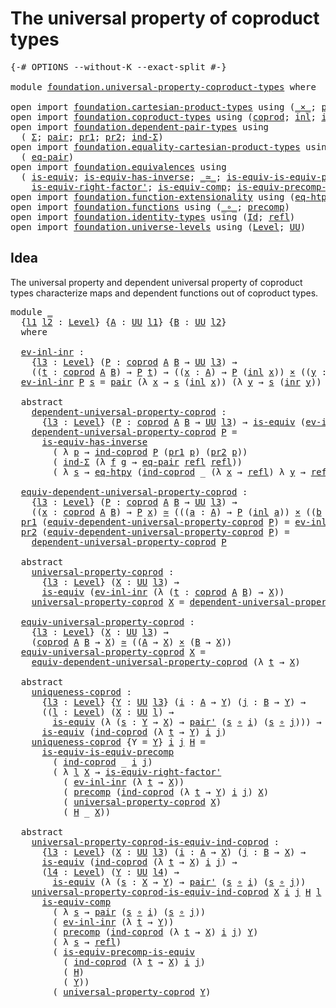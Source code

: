 # The universal property of coproduct types

<pre class="Agda"><a id="54" class="Symbol">{-#</a> <a id="58" class="Keyword">OPTIONS</a> <a id="66" class="Pragma">--without-K</a> <a id="78" class="Pragma">--exact-split</a> <a id="92" class="Symbol">#-}</a>

<a id="97" class="Keyword">module</a> <a id="104" href="foundation.universal-property-coproduct-types.html" class="Module">foundation.universal-property-coproduct-types</a> <a id="150" class="Keyword">where</a>

<a id="157" class="Keyword">open</a> <a id="162" class="Keyword">import</a> <a id="169" href="foundation.cartesian-product-types.html" class="Module">foundation.cartesian-product-types</a> <a id="204" class="Keyword">using</a> <a id="210" class="Symbol">(</a><a id="211" href="foundation-core.cartesian-product-types.html#590" class="Function Operator">_×_</a><a id="214" class="Symbol">;</a> <a id="216" href="foundation-core.cartesian-product-types.html#507" class="Function">pair&#39;</a><a id="221" class="Symbol">)</a>
<a id="223" class="Keyword">open</a> <a id="228" class="Keyword">import</a> <a id="235" href="foundation.coproduct-types.html" class="Module">foundation.coproduct-types</a> <a id="262" class="Keyword">using</a> <a id="268" class="Symbol">(</a><a id="269" href="foundation.coproduct-types.html#1168" class="Datatype">coprod</a><a id="275" class="Symbol">;</a> <a id="277" href="foundation.coproduct-types.html#1239" class="InductiveConstructor">inl</a><a id="280" class="Symbol">;</a> <a id="282" href="foundation.coproduct-types.html#1262" class="InductiveConstructor">inr</a><a id="285" class="Symbol">;</a> <a id="287" href="foundation.coproduct-types.html#1284" class="Function">ind-coprod</a><a id="297" class="Symbol">)</a>
<a id="299" class="Keyword">open</a> <a id="304" class="Keyword">import</a> <a id="311" href="foundation.dependent-pair-types.html" class="Module">foundation.dependent-pair-types</a> <a id="343" class="Keyword">using</a>
  <a id="351" class="Symbol">(</a> <a id="353" href="foundation-core.dependent-pair-types.html#515" class="Record">Σ</a><a id="354" class="Symbol">;</a> <a id="356" href="foundation-core.dependent-pair-types.html#588" class="InductiveConstructor">pair</a><a id="360" class="Symbol">;</a> <a id="362" href="foundation-core.dependent-pair-types.html#605" class="Field">pr1</a><a id="365" class="Symbol">;</a> <a id="367" href="foundation-core.dependent-pair-types.html#617" class="Field">pr2</a><a id="370" class="Symbol">;</a> <a id="372" href="foundation-core.dependent-pair-types.html#700" class="Function">ind-Σ</a><a id="377" class="Symbol">)</a>
<a id="379" class="Keyword">open</a> <a id="384" class="Keyword">import</a> <a id="391" href="foundation.equality-cartesian-product-types.html" class="Module">foundation.equality-cartesian-product-types</a> <a id="435" class="Keyword">using</a>
  <a id="443" class="Symbol">(</a> <a id="445" href="foundation.equality-cartesian-product-types.html#1267" class="Function">eq-pair</a><a id="452" class="Symbol">)</a>
<a id="454" class="Keyword">open</a> <a id="459" class="Keyword">import</a> <a id="466" href="foundation.equivalences.html" class="Module">foundation.equivalences</a> <a id="490" class="Keyword">using</a>
  <a id="498" class="Symbol">(</a> <a id="500" href="foundation-core.equivalences.html#1556" class="Function">is-equiv</a><a id="508" class="Symbol">;</a> <a id="510" href="foundation-core.equivalences.html#3013" class="Function">is-equiv-has-inverse</a><a id="530" class="Symbol">;</a> <a id="532" href="foundation-core.equivalences.html#1621" class="Function Operator">_≃_</a><a id="535" class="Symbol">;</a> <a id="537" href="foundation.equivalences.html#9545" class="Function">is-equiv-is-equiv-precomp</a><a id="562" class="Symbol">;</a>
    <a id="568" href="foundation-core.equivalences.html#9648" class="Function">is-equiv-right-factor&#39;</a><a id="590" class="Symbol">;</a> <a id="592" href="foundation-core.equivalences.html#7197" class="Function">is-equiv-comp</a><a id="605" class="Symbol">;</a> <a id="607" href="foundation.equivalences.html#7843" class="Function">is-equiv-precomp-is-equiv</a><a id="632" class="Symbol">)</a>
<a id="634" class="Keyword">open</a> <a id="639" class="Keyword">import</a> <a id="646" href="foundation.function-extensionality.html" class="Module">foundation.function-extensionality</a> <a id="681" class="Keyword">using</a> <a id="687" class="Symbol">(</a><a id="688" href="foundation-core.function-extensionality.html#1463" class="Function">eq-htpy</a><a id="695" class="Symbol">)</a>
<a id="697" class="Keyword">open</a> <a id="702" class="Keyword">import</a> <a id="709" href="foundation.functions.html" class="Module">foundation.functions</a> <a id="730" class="Keyword">using</a> <a id="736" class="Symbol">(</a><a id="737" href="foundation-core.functions.html#420" class="Function Operator">_∘_</a><a id="740" class="Symbol">;</a> <a id="742" href="foundation-core.functions.html#938" class="Function">precomp</a><a id="749" class="Symbol">)</a>
<a id="751" class="Keyword">open</a> <a id="756" class="Keyword">import</a> <a id="763" href="foundation.identity-types.html" class="Module">foundation.identity-types</a> <a id="789" class="Keyword">using</a> <a id="795" class="Symbol">(</a><a id="796" href="foundation-core.identity-types.html#1767" class="Datatype">Id</a><a id="798" class="Symbol">;</a> <a id="800" href="foundation-core.identity-types.html#1820" class="InductiveConstructor">refl</a><a id="804" class="Symbol">)</a>
<a id="806" class="Keyword">open</a> <a id="811" class="Keyword">import</a> <a id="818" href="foundation.universe-levels.html" class="Module">foundation.universe-levels</a> <a id="845" class="Keyword">using</a> <a id="851" class="Symbol">(</a><a id="852" href="Agda.Primitive.html#597" class="Postulate">Level</a><a id="857" class="Symbol">;</a> <a id="859" href="foundation-core.universe-levels.html#235" class="Primitive">UU</a><a id="861" class="Symbol">)</a>
</pre>
## Idea

The universal property and dependent universal property of coproduct types characterize maps and dependent functions out of coproduct types.

<pre class="Agda"><a id="1027" class="Keyword">module</a> <a id="1034" href="foundation.universal-property-coproduct-types.html#1034" class="Module">_</a>
  <a id="1038" class="Symbol">{</a><a id="1039" href="foundation.universal-property-coproduct-types.html#1039" class="Bound">l1</a> <a id="1042" href="foundation.universal-property-coproduct-types.html#1042" class="Bound">l2</a> <a id="1045" class="Symbol">:</a> <a id="1047" href="Agda.Primitive.html#597" class="Postulate">Level</a><a id="1052" class="Symbol">}</a> <a id="1054" class="Symbol">{</a><a id="1055" href="foundation.universal-property-coproduct-types.html#1055" class="Bound">A</a> <a id="1057" class="Symbol">:</a> <a id="1059" href="foundation-core.universe-levels.html#235" class="Primitive">UU</a> <a id="1062" href="foundation.universal-property-coproduct-types.html#1039" class="Bound">l1</a><a id="1064" class="Symbol">}</a> <a id="1066" class="Symbol">{</a><a id="1067" href="foundation.universal-property-coproduct-types.html#1067" class="Bound">B</a> <a id="1069" class="Symbol">:</a> <a id="1071" href="foundation-core.universe-levels.html#235" class="Primitive">UU</a> <a id="1074" href="foundation.universal-property-coproduct-types.html#1042" class="Bound">l2</a><a id="1076" class="Symbol">}</a>
  <a id="1080" class="Keyword">where</a>

  <a id="1089" href="foundation.universal-property-coproduct-types.html#1089" class="Function">ev-inl-inr</a> <a id="1100" class="Symbol">:</a>
    <a id="1106" class="Symbol">{</a><a id="1107" href="foundation.universal-property-coproduct-types.html#1107" class="Bound">l3</a> <a id="1110" class="Symbol">:</a> <a id="1112" href="Agda.Primitive.html#597" class="Postulate">Level</a><a id="1117" class="Symbol">}</a> <a id="1119" class="Symbol">(</a><a id="1120" href="foundation.universal-property-coproduct-types.html#1120" class="Bound">P</a> <a id="1122" class="Symbol">:</a> <a id="1124" href="foundation.coproduct-types.html#1168" class="Datatype">coprod</a> <a id="1131" href="foundation.universal-property-coproduct-types.html#1055" class="Bound">A</a> <a id="1133" href="foundation.universal-property-coproduct-types.html#1067" class="Bound">B</a> <a id="1135" class="Symbol">→</a> <a id="1137" href="foundation-core.universe-levels.html#235" class="Primitive">UU</a> <a id="1140" href="foundation.universal-property-coproduct-types.html#1107" class="Bound">l3</a><a id="1142" class="Symbol">)</a> <a id="1144" class="Symbol">→</a>
    <a id="1150" class="Symbol">((</a><a id="1152" href="foundation.universal-property-coproduct-types.html#1152" class="Bound">t</a> <a id="1154" class="Symbol">:</a> <a id="1156" href="foundation.coproduct-types.html#1168" class="Datatype">coprod</a> <a id="1163" href="foundation.universal-property-coproduct-types.html#1055" class="Bound">A</a> <a id="1165" href="foundation.universal-property-coproduct-types.html#1067" class="Bound">B</a><a id="1166" class="Symbol">)</a> <a id="1168" class="Symbol">→</a> <a id="1170" href="foundation.universal-property-coproduct-types.html#1120" class="Bound">P</a> <a id="1172" href="foundation.universal-property-coproduct-types.html#1152" class="Bound">t</a><a id="1173" class="Symbol">)</a> <a id="1175" class="Symbol">→</a> <a id="1177" class="Symbol">((</a><a id="1179" href="foundation.universal-property-coproduct-types.html#1179" class="Bound">x</a> <a id="1181" class="Symbol">:</a> <a id="1183" href="foundation.universal-property-coproduct-types.html#1055" class="Bound">A</a><a id="1184" class="Symbol">)</a> <a id="1186" class="Symbol">→</a> <a id="1188" href="foundation.universal-property-coproduct-types.html#1120" class="Bound">P</a> <a id="1190" class="Symbol">(</a><a id="1191" href="foundation.coproduct-types.html#1239" class="InductiveConstructor">inl</a> <a id="1195" href="foundation.universal-property-coproduct-types.html#1179" class="Bound">x</a><a id="1196" class="Symbol">))</a> <a id="1199" href="foundation-core.cartesian-product-types.html#590" class="Function Operator">×</a> <a id="1201" class="Symbol">((</a><a id="1203" href="foundation.universal-property-coproduct-types.html#1203" class="Bound">y</a> <a id="1205" class="Symbol">:</a> <a id="1207" href="foundation.universal-property-coproduct-types.html#1067" class="Bound">B</a><a id="1208" class="Symbol">)</a> <a id="1210" class="Symbol">→</a> <a id="1212" href="foundation.universal-property-coproduct-types.html#1120" class="Bound">P</a> <a id="1214" class="Symbol">(</a><a id="1215" href="foundation.coproduct-types.html#1262" class="InductiveConstructor">inr</a> <a id="1219" href="foundation.universal-property-coproduct-types.html#1203" class="Bound">y</a><a id="1220" class="Symbol">))</a>
  <a id="1225" href="foundation.universal-property-coproduct-types.html#1089" class="Function">ev-inl-inr</a> <a id="1236" href="foundation.universal-property-coproduct-types.html#1236" class="Bound">P</a> <a id="1238" href="foundation.universal-property-coproduct-types.html#1238" class="Bound">s</a> <a id="1240" class="Symbol">=</a> <a id="1242" href="foundation-core.dependent-pair-types.html#588" class="InductiveConstructor">pair</a> <a id="1247" class="Symbol">(λ</a> <a id="1250" href="foundation.universal-property-coproduct-types.html#1250" class="Bound">x</a> <a id="1252" class="Symbol">→</a> <a id="1254" href="foundation.universal-property-coproduct-types.html#1238" class="Bound">s</a> <a id="1256" class="Symbol">(</a><a id="1257" href="foundation.coproduct-types.html#1239" class="InductiveConstructor">inl</a> <a id="1261" href="foundation.universal-property-coproduct-types.html#1250" class="Bound">x</a><a id="1262" class="Symbol">))</a> <a id="1265" class="Symbol">(λ</a> <a id="1268" href="foundation.universal-property-coproduct-types.html#1268" class="Bound">y</a> <a id="1270" class="Symbol">→</a> <a id="1272" href="foundation.universal-property-coproduct-types.html#1238" class="Bound">s</a> <a id="1274" class="Symbol">(</a><a id="1275" href="foundation.coproduct-types.html#1262" class="InductiveConstructor">inr</a> <a id="1279" href="foundation.universal-property-coproduct-types.html#1268" class="Bound">y</a><a id="1280" class="Symbol">))</a>

  <a id="1286" class="Keyword">abstract</a>
    <a id="1299" href="foundation.universal-property-coproduct-types.html#1299" class="Function">dependent-universal-property-coprod</a> <a id="1335" class="Symbol">:</a>
      <a id="1343" class="Symbol">{</a><a id="1344" href="foundation.universal-property-coproduct-types.html#1344" class="Bound">l3</a> <a id="1347" class="Symbol">:</a> <a id="1349" href="Agda.Primitive.html#597" class="Postulate">Level</a><a id="1354" class="Symbol">}</a> <a id="1356" class="Symbol">(</a><a id="1357" href="foundation.universal-property-coproduct-types.html#1357" class="Bound">P</a> <a id="1359" class="Symbol">:</a> <a id="1361" href="foundation.coproduct-types.html#1168" class="Datatype">coprod</a> <a id="1368" href="foundation.universal-property-coproduct-types.html#1055" class="Bound">A</a> <a id="1370" href="foundation.universal-property-coproduct-types.html#1067" class="Bound">B</a> <a id="1372" class="Symbol">→</a> <a id="1374" href="foundation-core.universe-levels.html#235" class="Primitive">UU</a> <a id="1377" href="foundation.universal-property-coproduct-types.html#1344" class="Bound">l3</a><a id="1379" class="Symbol">)</a> <a id="1381" class="Symbol">→</a> <a id="1383" href="foundation-core.equivalences.html#1556" class="Function">is-equiv</a> <a id="1392" class="Symbol">(</a><a id="1393" href="foundation.universal-property-coproduct-types.html#1089" class="Function">ev-inl-inr</a> <a id="1404" href="foundation.universal-property-coproduct-types.html#1357" class="Bound">P</a><a id="1405" class="Symbol">)</a>
    <a id="1411" href="foundation.universal-property-coproduct-types.html#1299" class="Function">dependent-universal-property-coprod</a> <a id="1447" href="foundation.universal-property-coproduct-types.html#1447" class="Bound">P</a> <a id="1449" class="Symbol">=</a>
      <a id="1457" href="foundation-core.equivalences.html#3013" class="Function">is-equiv-has-inverse</a>
        <a id="1486" class="Symbol">(</a> <a id="1488" class="Symbol">λ</a> <a id="1490" href="foundation.universal-property-coproduct-types.html#1490" class="Bound">p</a> <a id="1492" class="Symbol">→</a> <a id="1494" href="foundation.coproduct-types.html#1284" class="Function">ind-coprod</a> <a id="1505" href="foundation.universal-property-coproduct-types.html#1447" class="Bound">P</a> <a id="1507" class="Symbol">(</a><a id="1508" href="foundation-core.dependent-pair-types.html#605" class="Field">pr1</a> <a id="1512" href="foundation.universal-property-coproduct-types.html#1490" class="Bound">p</a><a id="1513" class="Symbol">)</a> <a id="1515" class="Symbol">(</a><a id="1516" href="foundation-core.dependent-pair-types.html#617" class="Field">pr2</a> <a id="1520" href="foundation.universal-property-coproduct-types.html#1490" class="Bound">p</a><a id="1521" class="Symbol">))</a>
        <a id="1532" class="Symbol">(</a> <a id="1534" href="foundation-core.dependent-pair-types.html#700" class="Function">ind-Σ</a> <a id="1540" class="Symbol">(λ</a> <a id="1543" href="foundation.universal-property-coproduct-types.html#1543" class="Bound">f</a> <a id="1545" href="foundation.universal-property-coproduct-types.html#1545" class="Bound">g</a> <a id="1547" class="Symbol">→</a> <a id="1549" href="foundation.equality-cartesian-product-types.html#1267" class="Function">eq-pair</a> <a id="1557" href="foundation-core.identity-types.html#1820" class="InductiveConstructor">refl</a> <a id="1562" href="foundation-core.identity-types.html#1820" class="InductiveConstructor">refl</a><a id="1566" class="Symbol">))</a>
        <a id="1577" class="Symbol">(</a> <a id="1579" class="Symbol">λ</a> <a id="1581" href="foundation.universal-property-coproduct-types.html#1581" class="Bound">s</a> <a id="1583" class="Symbol">→</a> <a id="1585" href="foundation-core.function-extensionality.html#1463" class="Function">eq-htpy</a> <a id="1593" class="Symbol">(</a><a id="1594" href="foundation.coproduct-types.html#1284" class="Function">ind-coprod</a> <a id="1605" class="Symbol">_</a> <a id="1607" class="Symbol">(λ</a> <a id="1610" href="foundation.universal-property-coproduct-types.html#1610" class="Bound">x</a> <a id="1612" class="Symbol">→</a> <a id="1614" href="foundation-core.identity-types.html#1820" class="InductiveConstructor">refl</a><a id="1618" class="Symbol">)</a> <a id="1620" class="Symbol">λ</a> <a id="1622" href="foundation.universal-property-coproduct-types.html#1622" class="Bound">y</a> <a id="1624" class="Symbol">→</a> <a id="1626" href="foundation-core.identity-types.html#1820" class="InductiveConstructor">refl</a><a id="1630" class="Symbol">))</a>

  <a id="1636" href="foundation.universal-property-coproduct-types.html#1636" class="Function">equiv-dependent-universal-property-coprod</a> <a id="1678" class="Symbol">:</a>
    <a id="1684" class="Symbol">{</a><a id="1685" href="foundation.universal-property-coproduct-types.html#1685" class="Bound">l3</a> <a id="1688" class="Symbol">:</a> <a id="1690" href="Agda.Primitive.html#597" class="Postulate">Level</a><a id="1695" class="Symbol">}</a> <a id="1697" class="Symbol">(</a><a id="1698" href="foundation.universal-property-coproduct-types.html#1698" class="Bound">P</a> <a id="1700" class="Symbol">:</a> <a id="1702" href="foundation.coproduct-types.html#1168" class="Datatype">coprod</a> <a id="1709" href="foundation.universal-property-coproduct-types.html#1055" class="Bound">A</a> <a id="1711" href="foundation.universal-property-coproduct-types.html#1067" class="Bound">B</a> <a id="1713" class="Symbol">→</a> <a id="1715" href="foundation-core.universe-levels.html#235" class="Primitive">UU</a> <a id="1718" href="foundation.universal-property-coproduct-types.html#1685" class="Bound">l3</a><a id="1720" class="Symbol">)</a> <a id="1722" class="Symbol">→</a>
    <a id="1728" class="Symbol">((</a><a id="1730" href="foundation.universal-property-coproduct-types.html#1730" class="Bound">x</a> <a id="1732" class="Symbol">:</a> <a id="1734" href="foundation.coproduct-types.html#1168" class="Datatype">coprod</a> <a id="1741" href="foundation.universal-property-coproduct-types.html#1055" class="Bound">A</a> <a id="1743" href="foundation.universal-property-coproduct-types.html#1067" class="Bound">B</a><a id="1744" class="Symbol">)</a> <a id="1746" class="Symbol">→</a> <a id="1748" href="foundation.universal-property-coproduct-types.html#1698" class="Bound">P</a> <a id="1750" href="foundation.universal-property-coproduct-types.html#1730" class="Bound">x</a><a id="1751" class="Symbol">)</a> <a id="1753" href="foundation-core.equivalences.html#1621" class="Function Operator">≃</a> <a id="1755" class="Symbol">(((</a><a id="1758" href="foundation.universal-property-coproduct-types.html#1758" class="Bound">a</a> <a id="1760" class="Symbol">:</a> <a id="1762" href="foundation.universal-property-coproduct-types.html#1055" class="Bound">A</a><a id="1763" class="Symbol">)</a> <a id="1765" class="Symbol">→</a> <a id="1767" href="foundation.universal-property-coproduct-types.html#1698" class="Bound">P</a> <a id="1769" class="Symbol">(</a><a id="1770" href="foundation.coproduct-types.html#1239" class="InductiveConstructor">inl</a> <a id="1774" href="foundation.universal-property-coproduct-types.html#1758" class="Bound">a</a><a id="1775" class="Symbol">))</a> <a id="1778" href="foundation-core.cartesian-product-types.html#590" class="Function Operator">×</a> <a id="1780" class="Symbol">((</a><a id="1782" href="foundation.universal-property-coproduct-types.html#1782" class="Bound">b</a> <a id="1784" class="Symbol">:</a> <a id="1786" href="foundation.universal-property-coproduct-types.html#1067" class="Bound">B</a><a id="1787" class="Symbol">)</a> <a id="1789" class="Symbol">→</a> <a id="1791" href="foundation.universal-property-coproduct-types.html#1698" class="Bound">P</a> <a id="1793" class="Symbol">(</a><a id="1794" href="foundation.coproduct-types.html#1262" class="InductiveConstructor">inr</a> <a id="1798" href="foundation.universal-property-coproduct-types.html#1782" class="Bound">b</a><a id="1799" class="Symbol">)))</a>
  <a id="1805" href="foundation-core.dependent-pair-types.html#605" class="Field">pr1</a> <a id="1809" class="Symbol">(</a><a id="1810" href="foundation.universal-property-coproduct-types.html#1636" class="Function">equiv-dependent-universal-property-coprod</a> <a id="1852" href="foundation.universal-property-coproduct-types.html#1852" class="Bound">P</a><a id="1853" class="Symbol">)</a> <a id="1855" class="Symbol">=</a> <a id="1857" href="foundation.universal-property-coproduct-types.html#1089" class="Function">ev-inl-inr</a> <a id="1868" href="foundation.universal-property-coproduct-types.html#1852" class="Bound">P</a>
  <a id="1872" href="foundation-core.dependent-pair-types.html#617" class="Field">pr2</a> <a id="1876" class="Symbol">(</a><a id="1877" href="foundation.universal-property-coproduct-types.html#1636" class="Function">equiv-dependent-universal-property-coprod</a> <a id="1919" href="foundation.universal-property-coproduct-types.html#1919" class="Bound">P</a><a id="1920" class="Symbol">)</a> <a id="1922" class="Symbol">=</a>
    <a id="1928" href="foundation.universal-property-coproduct-types.html#1299" class="Function">dependent-universal-property-coprod</a> <a id="1964" href="foundation.universal-property-coproduct-types.html#1919" class="Bound">P</a>

  <a id="1969" class="Keyword">abstract</a>
    <a id="1982" href="foundation.universal-property-coproduct-types.html#1982" class="Function">universal-property-coprod</a> <a id="2008" class="Symbol">:</a>
      <a id="2016" class="Symbol">{</a><a id="2017" href="foundation.universal-property-coproduct-types.html#2017" class="Bound">l3</a> <a id="2020" class="Symbol">:</a> <a id="2022" href="Agda.Primitive.html#597" class="Postulate">Level</a><a id="2027" class="Symbol">}</a> <a id="2029" class="Symbol">(</a><a id="2030" href="foundation.universal-property-coproduct-types.html#2030" class="Bound">X</a> <a id="2032" class="Symbol">:</a> <a id="2034" href="foundation-core.universe-levels.html#235" class="Primitive">UU</a> <a id="2037" href="foundation.universal-property-coproduct-types.html#2017" class="Bound">l3</a><a id="2039" class="Symbol">)</a> <a id="2041" class="Symbol">→</a>
      <a id="2049" href="foundation-core.equivalences.html#1556" class="Function">is-equiv</a> <a id="2058" class="Symbol">(</a><a id="2059" href="foundation.universal-property-coproduct-types.html#1089" class="Function">ev-inl-inr</a> <a id="2070" class="Symbol">(λ</a> <a id="2073" class="Symbol">(</a><a id="2074" href="foundation.universal-property-coproduct-types.html#2074" class="Bound">t</a> <a id="2076" class="Symbol">:</a> <a id="2078" href="foundation.coproduct-types.html#1168" class="Datatype">coprod</a> <a id="2085" href="foundation.universal-property-coproduct-types.html#1055" class="Bound">A</a> <a id="2087" href="foundation.universal-property-coproduct-types.html#1067" class="Bound">B</a><a id="2088" class="Symbol">)</a> <a id="2090" class="Symbol">→</a> <a id="2092" href="foundation.universal-property-coproduct-types.html#2030" class="Bound">X</a><a id="2093" class="Symbol">))</a>
    <a id="2100" href="foundation.universal-property-coproduct-types.html#1982" class="Function">universal-property-coprod</a> <a id="2126" href="foundation.universal-property-coproduct-types.html#2126" class="Bound">X</a> <a id="2128" class="Symbol">=</a> <a id="2130" href="foundation.universal-property-coproduct-types.html#1299" class="Function">dependent-universal-property-coprod</a> <a id="2166" class="Symbol">(λ</a> <a id="2169" href="foundation.universal-property-coproduct-types.html#2169" class="Bound">t</a> <a id="2171" class="Symbol">→</a> <a id="2173" href="foundation.universal-property-coproduct-types.html#2126" class="Bound">X</a><a id="2174" class="Symbol">)</a>
  
  <a id="2181" href="foundation.universal-property-coproduct-types.html#2181" class="Function">equiv-universal-property-coprod</a> <a id="2213" class="Symbol">:</a>
    <a id="2219" class="Symbol">{</a><a id="2220" href="foundation.universal-property-coproduct-types.html#2220" class="Bound">l3</a> <a id="2223" class="Symbol">:</a> <a id="2225" href="Agda.Primitive.html#597" class="Postulate">Level</a><a id="2230" class="Symbol">}</a> <a id="2232" class="Symbol">(</a><a id="2233" href="foundation.universal-property-coproduct-types.html#2233" class="Bound">X</a> <a id="2235" class="Symbol">:</a> <a id="2237" href="foundation-core.universe-levels.html#235" class="Primitive">UU</a> <a id="2240" href="foundation.universal-property-coproduct-types.html#2220" class="Bound">l3</a><a id="2242" class="Symbol">)</a> <a id="2244" class="Symbol">→</a>
    <a id="2250" class="Symbol">(</a><a id="2251" href="foundation.coproduct-types.html#1168" class="Datatype">coprod</a> <a id="2258" href="foundation.universal-property-coproduct-types.html#1055" class="Bound">A</a> <a id="2260" href="foundation.universal-property-coproduct-types.html#1067" class="Bound">B</a> <a id="2262" class="Symbol">→</a> <a id="2264" href="foundation.universal-property-coproduct-types.html#2233" class="Bound">X</a><a id="2265" class="Symbol">)</a> <a id="2267" href="foundation-core.equivalences.html#1621" class="Function Operator">≃</a> <a id="2269" class="Symbol">((</a><a id="2271" href="foundation.universal-property-coproduct-types.html#1055" class="Bound">A</a> <a id="2273" class="Symbol">→</a> <a id="2275" href="foundation.universal-property-coproduct-types.html#2233" class="Bound">X</a><a id="2276" class="Symbol">)</a> <a id="2278" href="foundation-core.cartesian-product-types.html#590" class="Function Operator">×</a> <a id="2280" class="Symbol">(</a><a id="2281" href="foundation.universal-property-coproduct-types.html#1067" class="Bound">B</a> <a id="2283" class="Symbol">→</a> <a id="2285" href="foundation.universal-property-coproduct-types.html#2233" class="Bound">X</a><a id="2286" class="Symbol">))</a>
  <a id="2291" href="foundation.universal-property-coproduct-types.html#2181" class="Function">equiv-universal-property-coprod</a> <a id="2323" href="foundation.universal-property-coproduct-types.html#2323" class="Bound">X</a> <a id="2325" class="Symbol">=</a>
    <a id="2331" href="foundation.universal-property-coproduct-types.html#1636" class="Function">equiv-dependent-universal-property-coprod</a> <a id="2373" class="Symbol">(λ</a> <a id="2376" href="foundation.universal-property-coproduct-types.html#2376" class="Bound">t</a> <a id="2378" class="Symbol">→</a> <a id="2380" href="foundation.universal-property-coproduct-types.html#2323" class="Bound">X</a><a id="2381" class="Symbol">)</a>
  
  <a id="2388" class="Keyword">abstract</a>
    <a id="2401" href="foundation.universal-property-coproduct-types.html#2401" class="Function">uniqueness-coprod</a> <a id="2419" class="Symbol">:</a>
      <a id="2427" class="Symbol">{</a><a id="2428" href="foundation.universal-property-coproduct-types.html#2428" class="Bound">l3</a> <a id="2431" class="Symbol">:</a> <a id="2433" href="Agda.Primitive.html#597" class="Postulate">Level</a><a id="2438" class="Symbol">}</a> <a id="2440" class="Symbol">{</a><a id="2441" href="foundation.universal-property-coproduct-types.html#2441" class="Bound">Y</a> <a id="2443" class="Symbol">:</a> <a id="2445" href="foundation-core.universe-levels.html#235" class="Primitive">UU</a> <a id="2448" href="foundation.universal-property-coproduct-types.html#2428" class="Bound">l3</a><a id="2450" class="Symbol">}</a> <a id="2452" class="Symbol">(</a><a id="2453" href="foundation.universal-property-coproduct-types.html#2453" class="Bound">i</a> <a id="2455" class="Symbol">:</a> <a id="2457" href="foundation.universal-property-coproduct-types.html#1055" class="Bound">A</a> <a id="2459" class="Symbol">→</a> <a id="2461" href="foundation.universal-property-coproduct-types.html#2441" class="Bound">Y</a><a id="2462" class="Symbol">)</a> <a id="2464" class="Symbol">(</a><a id="2465" href="foundation.universal-property-coproduct-types.html#2465" class="Bound">j</a> <a id="2467" class="Symbol">:</a> <a id="2469" href="foundation.universal-property-coproduct-types.html#1067" class="Bound">B</a> <a id="2471" class="Symbol">→</a> <a id="2473" href="foundation.universal-property-coproduct-types.html#2441" class="Bound">Y</a><a id="2474" class="Symbol">)</a> <a id="2476" class="Symbol">→</a>
      <a id="2484" class="Symbol">((</a><a id="2486" href="foundation.universal-property-coproduct-types.html#2486" class="Bound">l</a> <a id="2488" class="Symbol">:</a> <a id="2490" href="Agda.Primitive.html#597" class="Postulate">Level</a><a id="2495" class="Symbol">)</a> <a id="2497" class="Symbol">(</a><a id="2498" href="foundation.universal-property-coproduct-types.html#2498" class="Bound">X</a> <a id="2500" class="Symbol">:</a> <a id="2502" href="foundation-core.universe-levels.html#235" class="Primitive">UU</a> <a id="2505" href="foundation.universal-property-coproduct-types.html#2486" class="Bound">l</a><a id="2506" class="Symbol">)</a> <a id="2508" class="Symbol">→</a>
        <a id="2518" href="foundation-core.equivalences.html#1556" class="Function">is-equiv</a> <a id="2527" class="Symbol">(λ</a> <a id="2530" class="Symbol">(</a><a id="2531" href="foundation.universal-property-coproduct-types.html#2531" class="Bound">s</a> <a id="2533" class="Symbol">:</a> <a id="2535" href="foundation.universal-property-coproduct-types.html#2441" class="Bound">Y</a> <a id="2537" class="Symbol">→</a> <a id="2539" href="foundation.universal-property-coproduct-types.html#2498" class="Bound">X</a><a id="2540" class="Symbol">)</a> <a id="2542" class="Symbol">→</a> <a id="2544" href="foundation-core.cartesian-product-types.html#507" class="Function">pair&#39;</a> <a id="2550" class="Symbol">(</a><a id="2551" href="foundation.universal-property-coproduct-types.html#2531" class="Bound">s</a> <a id="2553" href="foundation-core.functions.html#420" class="Function Operator">∘</a> <a id="2555" href="foundation.universal-property-coproduct-types.html#2453" class="Bound">i</a><a id="2556" class="Symbol">)</a> <a id="2558" class="Symbol">(</a><a id="2559" href="foundation.universal-property-coproduct-types.html#2531" class="Bound">s</a> <a id="2561" href="foundation-core.functions.html#420" class="Function Operator">∘</a> <a id="2563" href="foundation.universal-property-coproduct-types.html#2465" class="Bound">j</a><a id="2564" class="Symbol">)))</a> <a id="2568" class="Symbol">→</a>
      <a id="2576" href="foundation-core.equivalences.html#1556" class="Function">is-equiv</a> <a id="2585" class="Symbol">(</a><a id="2586" href="foundation.coproduct-types.html#1284" class="Function">ind-coprod</a> <a id="2597" class="Symbol">(λ</a> <a id="2600" href="foundation.universal-property-coproduct-types.html#2600" class="Bound">t</a> <a id="2602" class="Symbol">→</a> <a id="2604" href="foundation.universal-property-coproduct-types.html#2441" class="Bound">Y</a><a id="2605" class="Symbol">)</a> <a id="2607" href="foundation.universal-property-coproduct-types.html#2453" class="Bound">i</a> <a id="2609" href="foundation.universal-property-coproduct-types.html#2465" class="Bound">j</a><a id="2610" class="Symbol">)</a>
    <a id="2616" href="foundation.universal-property-coproduct-types.html#2401" class="Function">uniqueness-coprod</a> <a id="2634" class="Symbol">{</a><a id="2635" class="Argument">Y</a> <a id="2637" class="Symbol">=</a> <a id="2639" href="foundation.universal-property-coproduct-types.html#2639" class="Bound">Y</a><a id="2640" class="Symbol">}</a> <a id="2642" href="foundation.universal-property-coproduct-types.html#2642" class="Bound">i</a> <a id="2644" href="foundation.universal-property-coproduct-types.html#2644" class="Bound">j</a> <a id="2646" href="foundation.universal-property-coproduct-types.html#2646" class="Bound">H</a> <a id="2648" class="Symbol">=</a>
      <a id="2656" href="foundation.equivalences.html#9545" class="Function">is-equiv-is-equiv-precomp</a>
        <a id="2690" class="Symbol">(</a> <a id="2692" href="foundation.coproduct-types.html#1284" class="Function">ind-coprod</a> <a id="2703" class="Symbol">_</a> <a id="2705" href="foundation.universal-property-coproduct-types.html#2642" class="Bound">i</a> <a id="2707" href="foundation.universal-property-coproduct-types.html#2644" class="Bound">j</a><a id="2708" class="Symbol">)</a>
        <a id="2718" class="Symbol">(</a> <a id="2720" class="Symbol">λ</a> <a id="2722" href="foundation.universal-property-coproduct-types.html#2722" class="Bound">l</a> <a id="2724" href="foundation.universal-property-coproduct-types.html#2724" class="Bound">X</a> <a id="2726" class="Symbol">→</a> <a id="2728" href="foundation-core.equivalences.html#9648" class="Function">is-equiv-right-factor&#39;</a>
          <a id="2761" class="Symbol">(</a> <a id="2763" href="foundation.universal-property-coproduct-types.html#1089" class="Function">ev-inl-inr</a> <a id="2774" class="Symbol">(λ</a> <a id="2777" href="foundation.universal-property-coproduct-types.html#2777" class="Bound">t</a> <a id="2779" class="Symbol">→</a> <a id="2781" href="foundation.universal-property-coproduct-types.html#2724" class="Bound">X</a><a id="2782" class="Symbol">))</a>
          <a id="2795" class="Symbol">(</a> <a id="2797" href="foundation-core.functions.html#938" class="Function">precomp</a> <a id="2805" class="Symbol">(</a><a id="2806" href="foundation.coproduct-types.html#1284" class="Function">ind-coprod</a> <a id="2817" class="Symbol">(λ</a> <a id="2820" href="foundation.universal-property-coproduct-types.html#2820" class="Bound">t</a> <a id="2822" class="Symbol">→</a> <a id="2824" href="foundation.universal-property-coproduct-types.html#2639" class="Bound">Y</a><a id="2825" class="Symbol">)</a> <a id="2827" href="foundation.universal-property-coproduct-types.html#2642" class="Bound">i</a> <a id="2829" href="foundation.universal-property-coproduct-types.html#2644" class="Bound">j</a><a id="2830" class="Symbol">)</a> <a id="2832" href="foundation.universal-property-coproduct-types.html#2724" class="Bound">X</a><a id="2833" class="Symbol">)</a>
          <a id="2845" class="Symbol">(</a> <a id="2847" href="foundation.universal-property-coproduct-types.html#1982" class="Function">universal-property-coprod</a> <a id="2873" href="foundation.universal-property-coproduct-types.html#2724" class="Bound">X</a><a id="2874" class="Symbol">)</a>
          <a id="2886" class="Symbol">(</a> <a id="2888" href="foundation.universal-property-coproduct-types.html#2646" class="Bound">H</a> <a id="2890" class="Symbol">_</a> <a id="2892" href="foundation.universal-property-coproduct-types.html#2724" class="Bound">X</a><a id="2893" class="Symbol">))</a>

  <a id="2899" class="Keyword">abstract</a>
    <a id="2912" href="foundation.universal-property-coproduct-types.html#2912" class="Function">universal-property-coprod-is-equiv-ind-coprod</a> <a id="2958" class="Symbol">:</a>
      <a id="2966" class="Symbol">{</a><a id="2967" href="foundation.universal-property-coproduct-types.html#2967" class="Bound">l3</a> <a id="2970" class="Symbol">:</a> <a id="2972" href="Agda.Primitive.html#597" class="Postulate">Level</a><a id="2977" class="Symbol">}</a> <a id="2979" class="Symbol">(</a><a id="2980" href="foundation.universal-property-coproduct-types.html#2980" class="Bound">X</a> <a id="2982" class="Symbol">:</a> <a id="2984" href="foundation-core.universe-levels.html#235" class="Primitive">UU</a> <a id="2987" href="foundation.universal-property-coproduct-types.html#2967" class="Bound">l3</a><a id="2989" class="Symbol">)</a> <a id="2991" class="Symbol">(</a><a id="2992" href="foundation.universal-property-coproduct-types.html#2992" class="Bound">i</a> <a id="2994" class="Symbol">:</a> <a id="2996" href="foundation.universal-property-coproduct-types.html#1055" class="Bound">A</a> <a id="2998" class="Symbol">→</a> <a id="3000" href="foundation.universal-property-coproduct-types.html#2980" class="Bound">X</a><a id="3001" class="Symbol">)</a> <a id="3003" class="Symbol">(</a><a id="3004" href="foundation.universal-property-coproduct-types.html#3004" class="Bound">j</a> <a id="3006" class="Symbol">:</a> <a id="3008" href="foundation.universal-property-coproduct-types.html#1067" class="Bound">B</a> <a id="3010" class="Symbol">→</a> <a id="3012" href="foundation.universal-property-coproduct-types.html#2980" class="Bound">X</a><a id="3013" class="Symbol">)</a> <a id="3015" class="Symbol">→</a>
      <a id="3023" href="foundation-core.equivalences.html#1556" class="Function">is-equiv</a> <a id="3032" class="Symbol">(</a><a id="3033" href="foundation.coproduct-types.html#1284" class="Function">ind-coprod</a> <a id="3044" class="Symbol">(λ</a> <a id="3047" href="foundation.universal-property-coproduct-types.html#3047" class="Bound">t</a> <a id="3049" class="Symbol">→</a> <a id="3051" href="foundation.universal-property-coproduct-types.html#2980" class="Bound">X</a><a id="3052" class="Symbol">)</a> <a id="3054" href="foundation.universal-property-coproduct-types.html#2992" class="Bound">i</a> <a id="3056" href="foundation.universal-property-coproduct-types.html#3004" class="Bound">j</a><a id="3057" class="Symbol">)</a> <a id="3059" class="Symbol">→</a>
      <a id="3067" class="Symbol">(</a><a id="3068" href="foundation.universal-property-coproduct-types.html#3068" class="Bound">l4</a> <a id="3071" class="Symbol">:</a> <a id="3073" href="Agda.Primitive.html#597" class="Postulate">Level</a><a id="3078" class="Symbol">)</a> <a id="3080" class="Symbol">(</a><a id="3081" href="foundation.universal-property-coproduct-types.html#3081" class="Bound">Y</a> <a id="3083" class="Symbol">:</a> <a id="3085" href="foundation-core.universe-levels.html#235" class="Primitive">UU</a> <a id="3088" href="foundation.universal-property-coproduct-types.html#3068" class="Bound">l4</a><a id="3090" class="Symbol">)</a> <a id="3092" class="Symbol">→</a>
        <a id="3102" href="foundation-core.equivalences.html#1556" class="Function">is-equiv</a> <a id="3111" class="Symbol">(λ</a> <a id="3114" class="Symbol">(</a><a id="3115" href="foundation.universal-property-coproduct-types.html#3115" class="Bound">s</a> <a id="3117" class="Symbol">:</a> <a id="3119" href="foundation.universal-property-coproduct-types.html#2980" class="Bound">X</a> <a id="3121" class="Symbol">→</a> <a id="3123" href="foundation.universal-property-coproduct-types.html#3081" class="Bound">Y</a><a id="3124" class="Symbol">)</a> <a id="3126" class="Symbol">→</a> <a id="3128" href="foundation-core.cartesian-product-types.html#507" class="Function">pair&#39;</a> <a id="3134" class="Symbol">(</a><a id="3135" href="foundation.universal-property-coproduct-types.html#3115" class="Bound">s</a> <a id="3137" href="foundation-core.functions.html#420" class="Function Operator">∘</a> <a id="3139" href="foundation.universal-property-coproduct-types.html#2992" class="Bound">i</a><a id="3140" class="Symbol">)</a> <a id="3142" class="Symbol">(</a><a id="3143" href="foundation.universal-property-coproduct-types.html#3115" class="Bound">s</a> <a id="3145" href="foundation-core.functions.html#420" class="Function Operator">∘</a> <a id="3147" href="foundation.universal-property-coproduct-types.html#3004" class="Bound">j</a><a id="3148" class="Symbol">))</a>
    <a id="3155" href="foundation.universal-property-coproduct-types.html#2912" class="Function">universal-property-coprod-is-equiv-ind-coprod</a> <a id="3201" href="foundation.universal-property-coproduct-types.html#3201" class="Bound">X</a> <a id="3203" href="foundation.universal-property-coproduct-types.html#3203" class="Bound">i</a> <a id="3205" href="foundation.universal-property-coproduct-types.html#3205" class="Bound">j</a> <a id="3207" href="foundation.universal-property-coproduct-types.html#3207" class="Bound">H</a> <a id="3209" href="foundation.universal-property-coproduct-types.html#3209" class="Bound">l</a> <a id="3211" href="foundation.universal-property-coproduct-types.html#3211" class="Bound">Y</a> <a id="3213" class="Symbol">=</a>
      <a id="3221" href="foundation-core.equivalences.html#7197" class="Function">is-equiv-comp</a>
        <a id="3243" class="Symbol">(</a> <a id="3245" class="Symbol">λ</a> <a id="3247" href="foundation.universal-property-coproduct-types.html#3247" class="Bound">s</a> <a id="3249" class="Symbol">→</a> <a id="3251" href="foundation-core.dependent-pair-types.html#588" class="InductiveConstructor">pair</a> <a id="3256" class="Symbol">(</a><a id="3257" href="foundation.universal-property-coproduct-types.html#3247" class="Bound">s</a> <a id="3259" href="foundation-core.functions.html#420" class="Function Operator">∘</a> <a id="3261" href="foundation.universal-property-coproduct-types.html#3203" class="Bound">i</a><a id="3262" class="Symbol">)</a> <a id="3264" class="Symbol">(</a><a id="3265" href="foundation.universal-property-coproduct-types.html#3247" class="Bound">s</a> <a id="3267" href="foundation-core.functions.html#420" class="Function Operator">∘</a> <a id="3269" href="foundation.universal-property-coproduct-types.html#3205" class="Bound">j</a><a id="3270" class="Symbol">))</a>
        <a id="3281" class="Symbol">(</a> <a id="3283" href="foundation.universal-property-coproduct-types.html#1089" class="Function">ev-inl-inr</a> <a id="3294" class="Symbol">(λ</a> <a id="3297" href="foundation.universal-property-coproduct-types.html#3297" class="Bound">t</a> <a id="3299" class="Symbol">→</a> <a id="3301" href="foundation.universal-property-coproduct-types.html#3211" class="Bound">Y</a><a id="3302" class="Symbol">))</a>
        <a id="3313" class="Symbol">(</a> <a id="3315" href="foundation-core.functions.html#938" class="Function">precomp</a> <a id="3323" class="Symbol">(</a><a id="3324" href="foundation.coproduct-types.html#1284" class="Function">ind-coprod</a> <a id="3335" class="Symbol">(λ</a> <a id="3338" href="foundation.universal-property-coproduct-types.html#3338" class="Bound">t</a> <a id="3340" class="Symbol">→</a> <a id="3342" href="foundation.universal-property-coproduct-types.html#3201" class="Bound">X</a><a id="3343" class="Symbol">)</a> <a id="3345" href="foundation.universal-property-coproduct-types.html#3203" class="Bound">i</a> <a id="3347" href="foundation.universal-property-coproduct-types.html#3205" class="Bound">j</a><a id="3348" class="Symbol">)</a> <a id="3350" href="foundation.universal-property-coproduct-types.html#3211" class="Bound">Y</a><a id="3351" class="Symbol">)</a>
        <a id="3361" class="Symbol">(</a> <a id="3363" class="Symbol">λ</a> <a id="3365" href="foundation.universal-property-coproduct-types.html#3365" class="Bound">s</a> <a id="3367" class="Symbol">→</a> <a id="3369" href="foundation-core.identity-types.html#1820" class="InductiveConstructor">refl</a><a id="3373" class="Symbol">)</a>
        <a id="3383" class="Symbol">(</a> <a id="3385" href="foundation.equivalences.html#7843" class="Function">is-equiv-precomp-is-equiv</a>
          <a id="3421" class="Symbol">(</a> <a id="3423" href="foundation.coproduct-types.html#1284" class="Function">ind-coprod</a> <a id="3434" class="Symbol">(λ</a> <a id="3437" href="foundation.universal-property-coproduct-types.html#3437" class="Bound">t</a> <a id="3439" class="Symbol">→</a> <a id="3441" href="foundation.universal-property-coproduct-types.html#3201" class="Bound">X</a><a id="3442" class="Symbol">)</a> <a id="3444" href="foundation.universal-property-coproduct-types.html#3203" class="Bound">i</a> <a id="3446" href="foundation.universal-property-coproduct-types.html#3205" class="Bound">j</a><a id="3447" class="Symbol">)</a>
          <a id="3459" class="Symbol">(</a> <a id="3461" href="foundation.universal-property-coproduct-types.html#3207" class="Bound">H</a><a id="3462" class="Symbol">)</a>
          <a id="3474" class="Symbol">(</a> <a id="3476" href="foundation.universal-property-coproduct-types.html#3211" class="Bound">Y</a><a id="3477" class="Symbol">))</a>
        <a id="3488" class="Symbol">(</a> <a id="3490" href="foundation.universal-property-coproduct-types.html#1982" class="Function">universal-property-coprod</a> <a id="3516" href="foundation.universal-property-coproduct-types.html#3211" class="Bound">Y</a><a id="3517" class="Symbol">)</a>
</pre>

